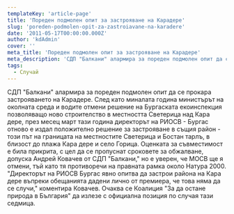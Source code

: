 ```yaml
---
templateKey: 'article-page'
title: 'Пореден подмолен опит за застрояване на Карадере'
slug: 'poreden-podmolen-opit-za-zastroiavane-na-karadere'
date: '2011-05-17T00:00:00.000Z'
author: 'kdAdmin'
cover: ''
meta_title: 'Пореден подмолен опит за застрояване на Карадере'
meta_description: 'СДП "Балкани" алармира за пореден подмолен опит да се прокара застрояването на Карадере.'
tags:
  - Случай
---
```


СДП "Балкани" алармира за пореден подмолен опит да се прокара застрояването на Карадере. След като миналата година министърът на околната среда и водите отмени решение на Бургаската екоинспекция позволяващо ново строителство в местността Светерица над Кара дере, през месец март тази година директорът на РИОСВ - Бургас отново е издал положително решение за застрояване в същия район - този път на границата на местностите Светерица и Бостан тарлъ, в близост до плажа Кара дере и село Горица. Оценката за съвместимост е била прикрита, с цел да се пропуснат сроковете за обжалване, допуска Андрей Ковачев от СДП "Балкани," но е уверен, че МОСВ ще я отмени, тъй като тя противоречи на правната рамка около Натура 2000. "Директорът на РИОСВ Бургас явно опитва да застрои района на Кара дере въпреки обещанията дадени лично от премиера, че това няма да се случи," коментира Ковачев. Очаква се Коалиция "За да остане природа в България" да излезе с официална позиция по случая тази седмица.
